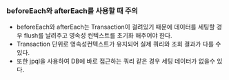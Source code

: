 

### beforeEach와 afterEach를 사용할 때 주의

- beforeEach와 afterEach는 Transaction이 걸려있기 때문에 데이터를 세팅할 경우 flush를 날려주고 영속성 컨텍스트를 초기화 해주어야 한다.
- Transaction 단위로 영속성컨텍스트가 유지되어 실제 쿼리와 조회 결과가 다를 수 있다.
- 또한 jpql을 사용하여 DB에 바로 접근하는 쿼리 같은 경우 세팅 데이터가 없을수 있다.